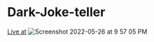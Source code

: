 # Dark-Joke-teller
[Live at](https://www.soujanyasatpute.me/Dark-Joke-teller/)
![Screenshot 2022-05-26 at 9 57 05 PM](https://user-images.githubusercontent.com/99108578/170531660-6bce4f51-25c6-4e09-8fe4-d90798ded1fc.png)
